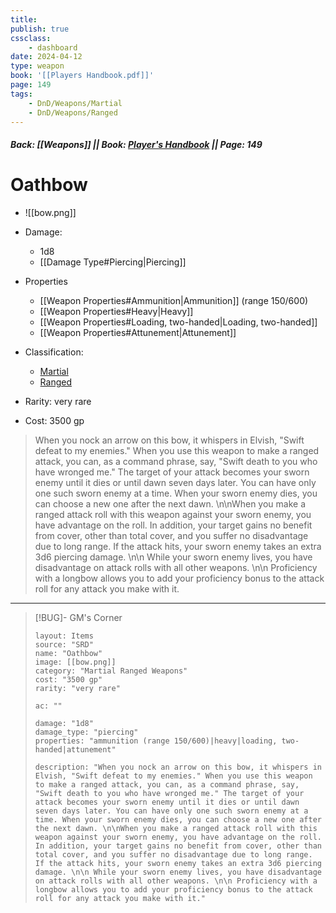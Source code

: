 ```yaml
---
title:
publish: true
cssclass:
    - dashboard
date: 2024-04-12
type: weapon
book: '[[Players Handbook.pdf]]'
page: 149
tags:
    - DnD/Weapons/Martial
    - DnD/Weapons/Ranged
---
```


##### Back: [[Weapons]] || Book: [Player's Handbook](https://drive.google.com/drive/folders/1O5bhpYizcIT5xxAoLOuzCRht_PVS7VSG?usp=sharing) || Page: 149

# Oathbow

- ![[bow.png]]
- Damage:
    - 1d8
	- [[Damage Type#Piercing|Piercing]]
- Properties
    - [[Weapon Properties#Ammunition|Ammunition]] (range 150/600)
    - [[Weapon Properties#Heavy|Heavy]]
    - [[Weapon Properties#Loading, two-handed|Loading, two-handed]]
    - [[Weapon Properties#Attunement|Attunement]]

- Classification:
    - [Martial](https://benl0.github.io/The-Editors-Dungeon/tags/DnD/Weapons/Martial)
    - [Ranged](https://benl0.github.io/The-Editors-Dungeon/tags/DnD/Weapons/Ranged)
- Rarity: very rare
- Cost: 3500 gp

> When you nock an arrow on this bow, it whispers in Elvish, "Swift defeat to my enemies." When you use this weapon to make a ranged attack, you can, as a command phrase, say, "Swift death to you who have wronged me." The target of your attack becomes your sworn enemy until it dies or until dawn seven days later. You can have only one such sworn enemy at a time. When your sworn enemy dies, you can choose a new one after the next dawn. \n\nWhen you make a ranged attack roll with this weapon against your sworn enemy, you have advantage on the roll. In addition, your target gains no benefit from cover, other than total cover, and you suffer no disadvantage due to long range. If the attack hits, your sworn enemy takes an extra 3d6 piercing damage. \n\n While your sworn enemy lives, you have disadvantage on attack rolls with all other weapons. \n\n Proficiency with a longbow allows you to add your proficiency bonus to the attack roll for any attack you make with it.

---

> [!BUG]- GM's Corner
>
> ```statblock
> layout: Items
> source: "SRD"
> name: "Oathbow"
> image: [[bow.png]]
> category: "Martial Ranged Weapons"
> cost: "3500 gp"
> rarity: "very rare"
>
> ac: ""
>
> damage: "1d8"
> damage_type: "piercing"
> properties: "ammunition (range 150/600)|heavy|loading, two-handed|attunement"
>
> description: "When you nock an arrow on this bow, it whispers in Elvish, "Swift defeat to my enemies." When you use this weapon to make a ranged attack, you can, as a command phrase, say, "Swift death to you who have wronged me." The target of your attack becomes your sworn enemy until it dies or until dawn seven days later. You can have only one such sworn enemy at a time. When your sworn enemy dies, you can choose a new one after the next dawn. \n\nWhen you make a ranged attack roll with this weapon against your sworn enemy, you have advantage on the roll. In addition, your target gains no benefit from cover, other than total cover, and you suffer no disadvantage due to long range. If the attack hits, your sworn enemy takes an extra 3d6 piercing damage. \n\n While your sworn enemy lives, you have disadvantage on attack rolls with all other weapons. \n\n Proficiency with a longbow allows you to add your proficiency bonus to the attack roll for any attack you make with it."
> ```
